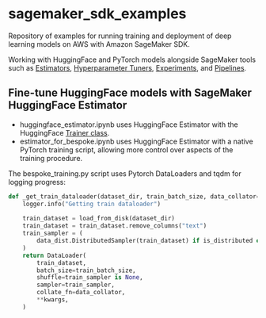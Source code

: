 # sagemaker_sdk_examples
Repository of examples for running training and deployment of deep learning models on AWS with Amazon SageMaker SDK.

Working with HuggingFace and PyTorch models alongside SageMaker tools such as [Estimators](https://sagemaker.readthedocs.io/en/stable/api/training/estimators.html), [Hyperparameter Tuners](https://sagemaker.readthedocs.io/en/stable/api/training/tuner.html), [Experiments](https://docs.aws.amazon.com/sagemaker/latest/dg/experiments.html), and [Pipelines](https://sagemaker.readthedocs.io/en/stable/workflows/pipelines/sagemaker.workflow.pipelines.html).

## Fine-tune HuggingFace models with SageMaker HuggingFace Estimator

* huggingface_estimator.ipynb uses HuggingFace Estimator with the HuggingFace [Trainer class](https://huggingface.co/docs/transformers/main_classes/trainer).
* estimator_for_bespoke.ipynb uses HuggingFace Estimator with a native PyTorch training script, allowing more control over aspects of the training procedure.

The bespoke_training.py script uses Pytorch DataLoaders and tqdm for logging progress:

```python
def _get_train_dataloader(dataset_dir, train_batch_size, data_collator=None, is_distributed=False, **kwargs):
    logger.info("Getting train dataloader")
    
    train_dataset = load_from_disk(dataset_dir)
    train_dataset = train_dataset.remove_columns("text")
    train_sampler = (
        data_dist.DistributedSampler(train_dataset) if is_distributed else None
    )
    return DataLoader(
        train_dataset,
        batch_size=train_batch_size,
        shuffle=train_sampler is None,
        sampler=train_sampler,
        collate_fn=data_collator,
        **kwargs,
    )
```
